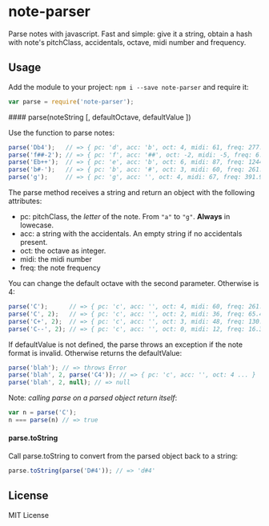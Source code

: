 # note-parser

Parse notes with javascript. Fast and simple: give it a string, obtain a hash
with note's pitchClass, accidentals, octave, midi number and frequency.

## Usage

Add the module to your project: `npm i --save note-parser` and require it:
```js
var parse = require('note-parser');
```

#### parse(noteString [, defaultOctave, defaultValue ])

Use the function to parse notes:

```js
parse('Db4');   // => { pc: 'd', acc: 'b', oct: 4, midi: 61, freq: 277.18 }
parse('f##-2'); // => { pc: 'f', acc: '##', oct: -2, midi: -5, freq: 6.12 }
parse('Eb++');  // => { pc: 'e', acc: 'b', oct: 6, midi: 87, freq: 1244.50 }
parse('b#-');   // => { pc: 'b', acc: '#', oct: 3, midi: 60, freq: 261.62 }
parse('g');     // => { pc: 'g', acc: '', oct: 4, midi: 67, freq: 391.99 }
```

The parse method receives a string and return an object with the following
attributes:
- pc: pitchClass, the _letter_ of the note. From `"a"` to `"g"`. __Always__ in lowecase.
- acc: a string with the accidentals. An empty string if no accidentals present.
- oct: the octave as integer.
- midi: the midi number
- freq: the note frequency

You can change the default octave with the second parameter. Otherwise is 4:

```js
parse('C');      // => { pc: 'c', acc: '', oct: 4, midi: 60, freq: 261.63 }
parse('C', 2);   // => { pc: 'c', acc: '', oct: 2, midi: 36, freq: 65.41 }
parse('C+', 2);  // => { pc: 'c', acc: '', oct: 3, midi: 48, freq: 130.81 }
parse('C--', 2); // => { pc: 'c', acc: '', oct: 0, midi: 12, freq: 16.35 }
```

If defaultValue is not defined, the parse throws an exception if the note format is invalid.
Otherwise returns the defaultValue:

```js
parse('blah'); // => throws Error
parse('blah', 2, parse('C4')); // => { pc: 'c', acc: '', oct: 4 ... }
parse('blah', 2, null); // => null
```

Note: _calling parse on a parsed object return itself_:

```js
var n = parse('C');
n === parse(n) // => true
```

#### parse.toString

Call parse.toString to convert from the parsed object back to a string:

```js
parse.toString(parse('D#4')); // => 'd#4'
```

## License

MIT License
